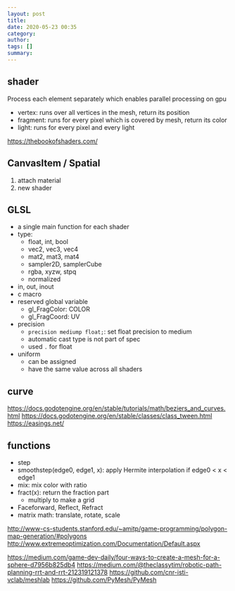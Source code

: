 ```yaml
---
layout: post
title: 
date: 2020-05-23 00:35
category: 
author: 
tags: []
summary: 
---
```


## shader

Process each element separately which enables parallel processing on gpu

* vertex: runs over all vertices in the mesh,
  return its position
* fragment: runs for every pixel which is covered by mesh,
  return its color
* light: runs for every pixel and every light

https://thebookofshaders.com/

## CanvasItem / Spatial

1. attach material
2. new shader


## GLSL

* a single main function for each shader
* type: 
  * float, int, bool
  * vec2, vec3, vec4
  * mat2, mat3, mat4
  * sampler2D, samplerCube
  * rgba, xyzw, stpq
  * normalized
* in, out, inout
* c macro
* reserved global variable
  * gl_FragColor: COLOR
  * gl_FragCoord: UV
* precision
  * `precision mediump float;`: set float precision to medium
  * automatic cast type is not part of spec
  * used `.` for float
* uniform
  * can be assigned
  * have the same value across all shaders

## curve

https://docs.godotengine.org/en/stable/tutorials/math/beziers_and_curves.html
https://docs.godotengine.org/en/stable/classes/class_tween.html
https://easings.net/

## functions

* step
* smoothstep(edge0, edge1, x): apply Hermite interpolation if edge0 < x < edge1
* mix: mix color with ratio
* fract(x): return the fraction part
  * multiply to make a grid
* Faceforward, Reflect, Refract
* matrix math: translate, rotate, scale

http://www-cs-students.stanford.edu/~amitp/game-programming/polygon-map-generation/#polygons
http://www.extremeoptimization.com/Documentation/Default.aspx


https://medium.com/game-dev-daily/four-ways-to-create-a-mesh-for-a-sphere-d7956b825db4
https://medium.com/@theclassytim/robotic-path-planning-rrt-and-rrt-212319121378
https://github.com/cnr-isti-vclab/meshlab
https://github.com/PyMesh/PyMesh
